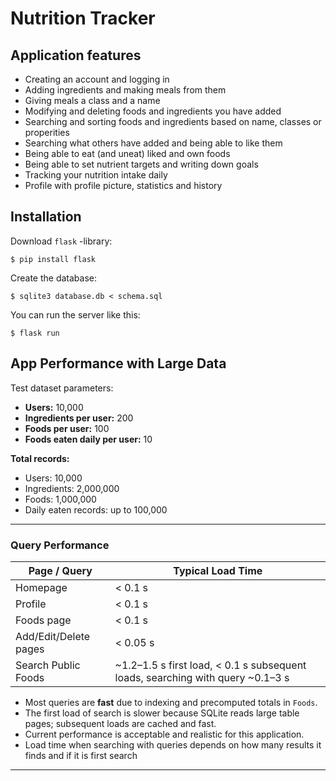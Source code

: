 # Nutrition Tracker

## Application features

* Creating an account and logging in
* Adding ingredients and making meals from them
* Giving meals a class and a name
* Modifying and deleting foods and ingredients you have added
* Searching and sorting foods and ingredients based on name, classes or properities
* Searching what others have added and being able to like them
* Being able to eat (and uneat) liked and own foods
* Being able to set nutrient targets and writing down goals
* Tracking your nutrition intake daily
* Profile with profile picture, statistics and history

## Installation

Download `flask` -library:

```
$ pip install flask
```

Create the database:

```
$ sqlite3 database.db < schema.sql
```

You can run the server like this:

```
$ flask run
```

## App Performance with Large Data

Test dataset parameters:

- **Users:** 10,000  
- **Ingredients per user:** 200  
- **Foods per user:** 100  
- **Foods eaten daily per user:** 10  

**Total records:**

- Users: 10,000  
- Ingredients: 2,000,000  
- Foods: 1,000,000  
- Daily eaten records: up to 100,000  

---

### Query Performance

| Page / Query             | Typical Load Time |
|--------------------------|-----------------|
| Homepage                 | < 0.1 s         |
| Profile                  | < 0.1 s         |
| Foods page               | < 0.1 s         |
| Add/Edit/Delete pages    | < 0.05 s        |
| Search Public Foods      | ~1.2–1.5 s first load, < 0.1 s subsequent loads, searching with query ~0.1–3 s|


- Most queries are **fast** due to indexing and precomputed totals in `Foods`.
- The first load of search is slower because SQLite reads large table pages; subsequent loads are cached and fast.
- Current performance is acceptable and realistic for this application.
- Load time when searching with queries depends on how many results it finds and if it is first search

---